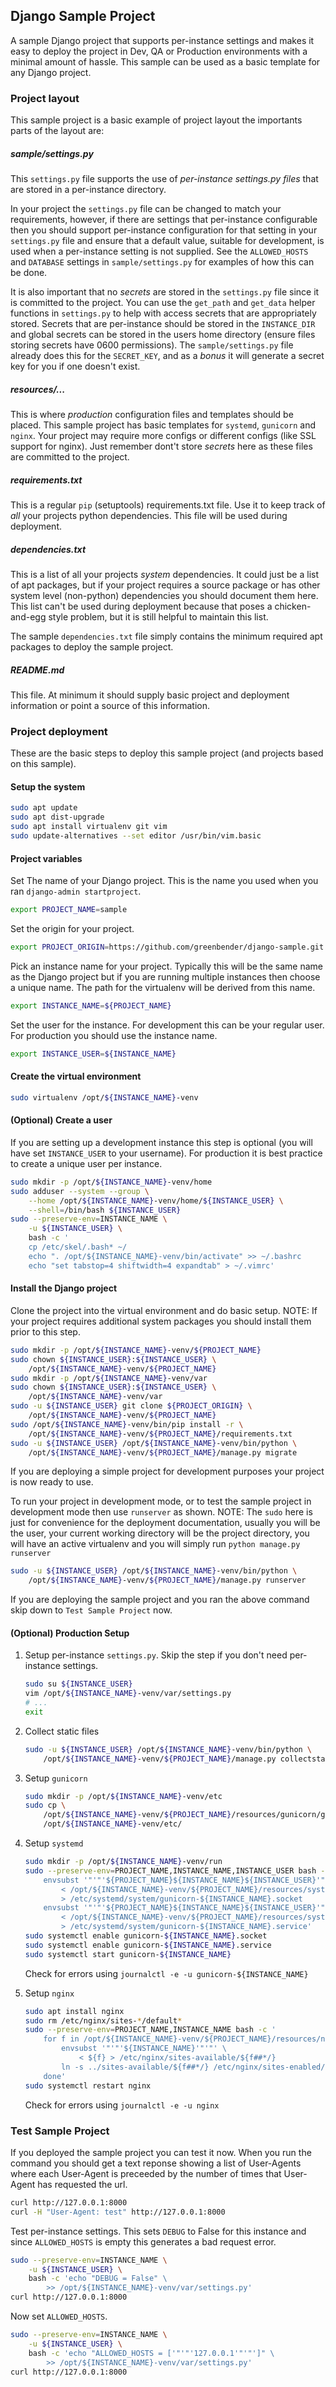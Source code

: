 ## Django Sample Project ##

A sample Django project that supports per-instance settings and makes it easy
to deploy the project in Dev, QA or Production environments with a minimal
amount of hassle. This sample can be used as a basic template for any Django
project.


### Project layout ###

This sample project is a basic example of project layout the importants parts
of the layout are:

##### sample/settings.py #####

This `settings.py` file supports the use of *per-instance settings.py files* that
are stored in a per-instance directory.

In your project the `settings.py` file can be changed to match your
requirements, however, if there are settings that per-instance configurable
then you should support per-instance configuration for that setting in your
`settings.py` file and ensure that a default value, suitable for development,
is used when a per-instance setting is not supplied. See the `ALLOWED_HOSTS`
and `DATABASE` settings in `sample/settings.py` for examples of how this can be
done.

It is also important that no *secrets* are stored in the `settings.py` file
since it is committed to the project. You can use the `get_path` and `get_data`
helper functions in `settings.py` to help with access secrets that are
appropriately stored. Secrets that are per-instance should be stored in the
`INSTANCE_DIR` and global secrets can be stored in the users home directory
(ensure files storing secrets have 0600 permissions). The `sample/settings.py`
file already does this for the `SECRET_KEY`, and as a *bonus* it will generate
a secret key for you if one doesn't exist.

##### resources/... #####

This is where *production* configuration files and templates should be placed.
This sample project has basic templates for `systemd`, `gunicorn` and `nginx`.
Your project may require more configs or different configs (like SSL support
for nginx). Just remember dont't store *secrets* here as these files are
committed to the project.

##### requirements.txt #####

This is a regular `pip` (setuptools) requirements.txt file. Use it to keep
track of *all* your projects python dependencies. This file will be used during
deployment.

##### dependencies.txt #####

This is a list of all your projects *system* dependencies. It could just be a
list of apt packages, but if your project requires a source package or has
other system level (non-python) dependencies you should document them here.
This list can't be used during deployment because that poses a chicken-and-egg
style problem, but it is still helpful to maintain this list.

The sample `dependencies.txt` file simply contains the minimum required apt
packages to deploy the sample project.

##### README.md  #####

This file. At minimum it should supply basic project and deployment information
or point a source of this information.


### Project deployment ###

These are the basic steps to deploy this sample project (and projects based on
this sample).


#### Setup the system ####

```bash
sudo apt update
sudo apt dist-upgrade
sudo apt install virtualenv git vim
sudo update-alternatives --set editor /usr/bin/vim.basic
```

#### Project variables ####

Set The name of your Django project. This is the name you used when you ran
`django-admin startproject`.

```bash
export PROJECT_NAME=sample
```

Set the origin for your project.

```bash
export PROJECT_ORIGIN=https://github.com/greenbender/django-sample.git
```

Pick an instance name for your project. Typically this will be the same name as
the Django project but if you are running multiple instances then choose a
unique name. The path for the virtualenv will be derived from this name.

```bash
export INSTANCE_NAME=${PROJECT_NAME}
```

Set the user for the instance. For development this can be your regular
user. For production you should use the instance name.

```bash
export INSTANCE_USER=${INSTANCE_NAME}
```

#### Create the virtual environment ####

```bash
sudo virtualenv /opt/${INSTANCE_NAME}-venv
```

#### (Optional) Create a user ####

If you are setting up a development instance this step is optional (you will
have set `INSTANCE_USER` to your username). For production it is best practice to
create a unique user per instance.

```bash
sudo mkdir -p /opt/${INSTANCE_NAME}-venv/home
sudo adduser --system --group \
    --home /opt/${INSTANCE_NAME}-venv/home/${INSTANCE_USER} \
    --shell=/bin/bash ${INSTANCE_USER}
sudo --preserve-env=INSTANCE_NAME \
    -u ${INSTANCE_USER} \
    bash -c '
    cp /etc/skel/.bash* ~/
    echo ". /opt/${INSTANCE_NAME}-venv/bin/activate" >> ~/.bashrc
    echo "set tabstop=4 shiftwidth=4 expandtab" > ~/.vimrc'
```

#### Install the Django project ####

Clone the project into the virtual environment and do basic setup. NOTE: If
your project requires additional system packages you should install them prior
to this step.

```bash
sudo mkdir -p /opt/${INSTANCE_NAME}-venv/${PROJECT_NAME}
sudo chown ${INSTANCE_USER}:${INSTANCE_USER} \
    /opt/${INSTANCE_NAME}-venv/${PROJECT_NAME}
sudo mkdir -p /opt/${INSTANCE_NAME}-venv/var
sudo chown ${INSTANCE_USER}:${INSTANCE_USER} \
    /opt/${INSTANCE_NAME}-venv/var
sudo -u ${INSTANCE_USER} git clone ${PROJECT_ORIGIN} \
    /opt/${INSTANCE_NAME}-venv/${PROJECT_NAME}
sudo /opt/${INSTANCE_NAME}-venv/bin/pip install -r \
    /opt/${INSTANCE_NAME}-venv/${PROJECT_NAME}/requirements.txt
sudo -u ${INSTANCE_USER} /opt/${INSTANCE_NAME}-venv/bin/python \
    /opt/${INSTANCE_NAME}-venv/${PROJECT_NAME}/manage.py migrate
```

If you are deploying a simple project for development purposes your project is
now ready to use.

To run your project in development mode, or to test the sample project in
development mode then use `runserver` as shown. NOTE: The `sudo` here is just
for convenience for the deployment documentation, usually you will be the user,
your current working directory will be the project directory, you will have an
active virtualenv and you will simply run `python manage.py runserver`

```bash
sudo -u ${INSTANCE_USER} /opt/${INSTANCE_NAME}-venv/bin/python \
    /opt/${INSTANCE_NAME}-venv/${PROJECT_NAME}/manage.py runserver
```

If you are deploying the sample project and you ran the above command skip down
to `Test Sample Project` now.


#### (Optional) Production Setup ####

1. Setup per-instance `settings.py`. Skip the step if you don't need
per-instance settings.

    ```bash
    sudo su ${INSTANCE_USER}
    vim /opt/${INSTANCE_NAME}-venv/var/settings.py
    # ...
    exit
    ```

2. Collect static files

    ```bash
    sudo -u ${INSTANCE_USER} /opt/${INSTANCE_NAME}-venv/bin/python \
        /opt/${INSTANCE_NAME}-venv/${PROJECT_NAME}/manage.py collectstatic
    ```

3. Setup `gunicorn`

    ```bash
    sudo mkdir -p /opt/${INSTANCE_NAME}-venv/etc
    sudo cp \
        /opt/${INSTANCE_NAME}-venv/${PROJECT_NAME}/resources/gunicorn/gunicorn.conf.py \
        /opt/${INSTANCE_NAME}-venv/etc/
    ```

4. Setup `systemd`

    ```bash
    sudo mkdir -p /opt/${INSTANCE_NAME}-venv/run
    sudo --preserve-env=PROJECT_NAME,INSTANCE_NAME,INSTANCE_USER bash -c '
        envsubst '"'"'${PROJECT_NAME}${INSTANCE_NAME}${INSTANCE_USER}'"'"' \
            < /opt/${INSTANCE_NAME}-venv/${PROJECT_NAME}/resources/systemd/gunicorn.socket \
            > /etc/systemd/system/gunicorn-${INSTANCE_NAME}.socket
        envsubst '"'"'${PROJECT_NAME}${INSTANCE_NAME}${INSTANCE_USER}'"'"' \
            < /opt/${INSTANCE_NAME}-venv/${PROJECT_NAME}/resources/systemd/gunicorn.service \
            > /etc/systemd/system/gunicorn-${INSTANCE_NAME}.service'
    sudo systemctl enable gunicorn-${INSTANCE_NAME}.socket
    sudo systemctl enable gunicorn-${INSTANCE_NAME}.service
    sudo systemctl start gunicorn-${INSTANCE_NAME}
    ```

    Check for errors using `journalctl -e -u gunicorn-${INSTANCE_NAME}`
    
5. Setup `nginx`

    ```bash
    sudo apt install nginx
    sudo rm /etc/nginx/sites-*/default*
    sudo --preserve-env=PROJECT_NAME,INSTANCE_NAME bash -c '
        for f in /opt/${INSTANCE_NAME}-venv/${PROJECT_NAME}/resources/nginx/*; do
            envsubst '"'"'${INSTANCE_NAME}'"'"' \
                < ${f} > /etc/nginx/sites-available/${f##*/}
            ln -s ../sites-available/${f##*/} /etc/nginx/sites-enabled/${f##*/}
        done'
    sudo systemctl restart nginx
    ```

    Check for errors using `journalctl -e -u nginx`


### Test Sample Project ###

If you deployed the sample project you can test it now. When you run the
command you should get a text reponse showing a list of User-Agents where each
User-Agent is preceeded by the number of times that User-Agent has requested
the url.

```bash
curl http://127.0.0.1:8000
curl -H "User-Agent: test" http://127.0.0.1:8000
```

Test per-instance settings. This sets `DEBUG` to False for this instance and
since `ALLOWED_HOSTS` is empty this generates a bad request error.

```bash
sudo --preserve-env=INSTANCE_NAME \
    -u ${INSTANCE_USER} \
    bash -c 'echo "DEBUG = False" \
        >> /opt/${INSTANCE_NAME}-venv/var/settings.py'
curl http://127.0.0.1:8000
```

Now set `ALLOWED_HOSTS`.

```bash
sudo --preserve-env=INSTANCE_NAME \
    -u ${INSTANCE_USER} \
    bash -c 'echo "ALLOWED_HOSTS = ['"'"'127.0.0.1'"'"']" \
        >> /opt/${INSTANCE_NAME}-venv/var/settings.py'
curl http://127.0.0.1:8000
```
